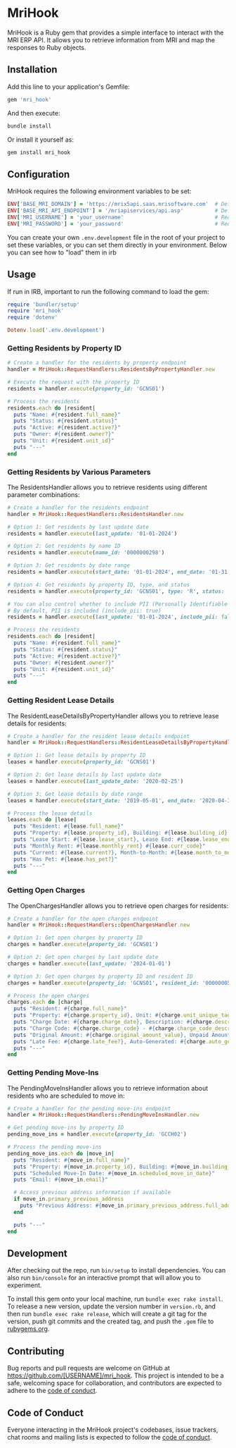# MriHook

MriHook is a Ruby gem that provides a simple interface to interact with the MRI ERP API. It allows you to retrieve information from MRI and map the responses to Ruby objects.

## Installation

Add this line to your application's Gemfile:

```ruby
gem 'mri_hook'
```

And then execute:

```bash
bundle install
```

Or install it yourself as:

```bash
gem install mri_hook
```

## Configuration

MriHook requires the following environment variables to be set:

```ruby
ENV['BASE_MRI_DOMAIN'] = 'https://mrix5api.saas.mrisoftware.com'  # Default if not set
ENV['BASE_MRI_API_ENDPOINT'] = '/mriapiservices/api.asp'          # Default if not set
ENV['MRI_USERNAME'] = 'your_username'                             # Required
ENV['MRI_PASSWORD'] = 'your_password'                             # Required
```

You can create your own `.env.development` file in the root of your project to set these variables, or you can set them directly in your environment.
Below you can see how to "load" them in irb

## Usage
If run in IRB, important to run the following command to load the gem:

```ruby
require 'bundler/setup'
require 'mri_hook'
require 'dotenv'

Dotenv.load('.env.development')
```

### Getting Residents by Property ID

```ruby
# Create a handler for the residents by property endpoint
handler = MriHook::RequestHandlers::ResidentsByPropertyHandler.new

# Execute the request with the property ID
residents = handler.execute(property_id: 'GCNS01')

# Process the residents
residents.each do |resident|
  puts "Name: #{resident.full_name}"
  puts "Status: #{resident.status}"
  puts "Active: #{resident.active?}"
  puts "Owner: #{resident.owner?}"
  puts "Unit: #{resident.unit_id}"
  puts "---"
end
```

### Getting Residents by Various Parameters

The ResidentsHandler allows you to retrieve residents using different parameter combinations:

```ruby
# Create a handler for the residents endpoint
handler = MriHook::RequestHandlers::ResidentsHandler.new

# Option 1: Get residents by last update date
residents = handler.execute(last_update: '01-01-2024')

# Option 2: Get residents by name ID
residents = handler.execute(name_id: '0000000298')

# Option 3: Get residents by date range
residents = handler.execute(start_date: '01-01-2024', end_date: '01-31-2024')

# Option 4: Get residents by property ID, type, and status
residents = handler.execute(property_id: 'GCNS01', type: 'R', status: 'O')

# You can also control whether to include PII (Personally Identifiable Information)
# By default, PII is included (include_pii: true)
residents = handler.execute(last_update: '01-01-2024', include_pii: false)

# Process the residents
residents.each do |resident|
  puts "Name: #{resident.full_name}"
  puts "Status: #{resident.status}"
  puts "Active: #{resident.active?}"
  puts "Owner: #{resident.owner?}"
  puts "Unit: #{resident.unit_id}"
  puts "---"
end
```

### Getting Resident Lease Details

The ResidentLeaseDetailsByPropertyHandler allows you to retrieve lease details for residents:

```ruby
# Create a handler for the resident lease details endpoint
handler = MriHook::RequestHandlers::ResidentLeaseDetailsByPropertyHandler.new

# Option 1: Get lease details by property ID
leases = handler.execute(property_id: 'GCNS01')

# Option 2: Get lease details by last update date
leases = handler.execute(last_update_date: '2020-02-25')

# Option 3: Get lease details by date range
leases = handler.execute(start_date: '2019-05-01', end_date: '2020-04-30')

# Process the lease details
leases.each do |lease|
  puts "Resident: #{lease.full_name}"
  puts "Property: #{lease.property_id}, Building: #{lease.building_id}, Unit: #{lease.unit_id}"
  puts "Lease Start: #{lease.lease_start}, Lease End: #{lease.lease_end}"
  puts "Monthly Rent: #{lease.monthly_rent} #{lease.curr_code}"
  puts "Current: #{lease.current?}, Month-to-Month: #{lease.month_to_month?}"
  puts "Has Pet: #{lease.has_pet?}"
  puts "---"
end
```

### Getting Open Charges

The OpenChargesHandler allows you to retrieve open charges for residents:

```ruby
# Create a handler for the open charges endpoint
handler = MriHook::RequestHandlers::OpenChargesHandler.new

# Option 1: Get open charges by property ID
charges = handler.execute(property_id: 'GCNS01')

# Option 2: Get open charges by last update date
charges = handler.execute(last_update: '2024-01-01')

# Option 3: Get open charges by property ID and resident ID
charges = handler.execute(property_id: 'GCNS01', resident_id: '0000000502')

# Process the open charges
charges.each do |charge|
  puts "Resident: #{charge.full_name}"
  puts "Property: #{charge.property_id}, Unit: #{charge.unit_unique_tag}"
  puts "Charge Date: #{charge.charge_date}, Description: #{charge.description}"
  puts "Charge Code: #{charge.charge_code} - #{charge.charge_code_description}"
  puts "Original Amount: #{charge.original_amount_value}, Unpaid Amount: #{charge.unpaid_amount_value}"
  puts "Late Fee: #{charge.late_fee?}, Auto-Generated: #{charge.auto_generated?}, Posted: #{charge.posted?}"
  puts "---"
end
```

### Getting Pending Move-Ins

The PendingMoveInsHandler allows you to retrieve information about residents who are scheduled to move in:

```ruby
# Create a handler for the pending move-ins endpoint
handler = MriHook::RequestHandlers::PendingMoveInsHandler.new

# Get pending move-ins by property ID
pending_move_ins = handler.execute(property_id: 'GCCH02')

# Process the pending move-ins
pending_move_ins.each do |move_in|
  puts "Resident: #{move_in.full_name}"
  puts "Property: #{move_in.property_id}, Building: #{move_in.building_id}, Unit: #{move_in.unit_id}"
  puts "Scheduled Move-In Date: #{move_in.scheduled_move_in_date}"
  puts "Email: #{move_in.email}"

  # Access previous address information if available
  if move_in.primary_previous_address
    puts "Previous Address: #{move_in.primary_previous_address.full_address}"
  end

  puts "---"
end
```

## Development

After checking out the repo, run `bin/setup` to install dependencies. You can also run `bin/console` for an interactive prompt that will allow you to experiment.

To install this gem onto your local machine, run `bundle exec rake install`. To release a new version, update the version number in `version.rb`, and then run `bundle exec rake release`, which will create a git tag for the version, push git commits and the created tag, and push the `.gem` file to [rubygems.org](https://rubygems.org).

## Contributing

Bug reports and pull requests are welcome on GitHub at https://github.com/[USERNAME]/mri_hook. This project is intended to be a safe, welcoming space for collaboration, and contributors are expected to adhere to the [code of conduct](https://github.com/[USERNAME]/mri_hook/blob/main/CODE_OF_CONDUCT.md).

## Code of Conduct

Everyone interacting in the MriHook project's codebases, issue trackers, chat rooms and mailing lists is expected to follow the [code of conduct](https://github.com/[USERNAME]/mri_hook/blob/main/CODE_OF_CONDUCT.md).

